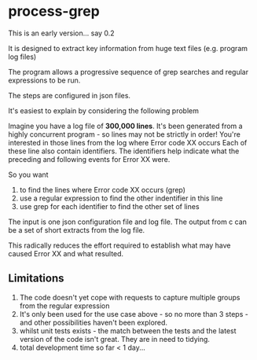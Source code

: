 # process-grep


This is an early version... say 0.2

It is designed to extract key information from huge text files (e.g. program log files)

The program allows a progressive sequence of grep searches and regular expressions to be run.

The steps are configured in json files.

It's easiest to explain by considering the following problem

Imagine you have a log file of **300,000 lines**. It's been generated from a highly concurrent program - so lines may not be strictly in order!
You're interested in those lines from the log where Error code XX occurs
Each of these line also contain identifiers.
The identifiers help indicate what the preceding and following events for Error XX were.

So you want
1. to find the lines where Error code XX occurs (grep)
2. use a regular expression to find the other indentifier in this line
3. use grep for each identifier to find the other set of lines

The input is one json configuration file and log file. 
The output from c can be a set of short extracts from the log file.

This radically reduces the effort required to establish what may have caused Error XX and what resulted.

## Limitations

1. The code doesn't yet cope with requests to capture multiple groups from the regular expression
2. It's only been used for the use case above - so no more than 3 steps - and other possibilities haven't been explored.
3. whilst unit tests exists - the match between the tests and the latest version of the code isn't great. They are in need to tidying.
4. total development time so far < 1 day...
